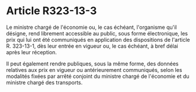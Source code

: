 # Article R323-13-3

Le ministre chargé de l'économie ou, le cas échéant, l'organisme qu'il désigne, rend librement accessible au public, sous
forme électronique, les prix qui lui ont été communiqués en application des dispositions de l'article R. 323-13-1, dès leur
entrée en vigueur ou, le cas échéant, à bref délai après leur réception.

Il peut également rendre publiques, sous la même forme, des données relatives aux prix en vigueur ou antérieurement
communiqués, selon les modalités fixées par arrêté conjoint du ministre chargé de l'économie et du ministre chargé des
transports.


